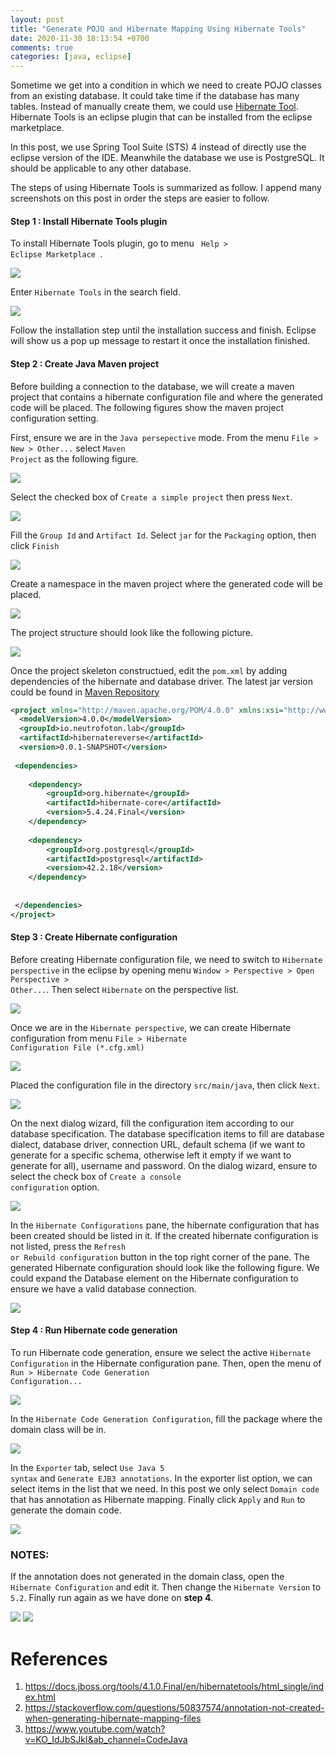 ```yaml
---
layout: post
title: "Generate POJO and Hibernate Mapping Using Hibernate Tools"
date: 2020-11-30 18:13:54 +0700
comments: true
categories: [java, eclipse]
---
```


Sometime we get into a condition in which we need to create POJO classes from an existing database. It could  take time if the database has many tables. Instead of manually create them, we could use [Hibernate Tool](https://docs.jboss.org/tools/4.1.0.Final/en/hibernatetools/html_single/index.html). Hibernate Tools is an eclipse plugin that can be installed from the eclipse marketplace. 

In this post, we use Spring Tool Suite (STS) 4 instead of directly use the eclipse version of the IDE. Meanwhile the database we use is PostgreSQL. It should be applicable to any other database.

The steps of using Hibernate Tools is summarized as follow. 
I append many screenshots on this post in order the steps are easier to follow.

#### Step 1 : Install Hibernate Tools plugin

To install Hibernate Tools plugin, go to menu <code> Help > Eclipse Marketplace </code>.


<img class="center" src="{{ site.baseurl }}/images/post/2020-11-30-fig01.png" />

Enter <code>Hibernate Tools</code> in the search field.


<img class="center" src="{{ site.baseurl }}/images/post/2020-11-30-fig02.png" />

Follow the installation step until the installation success and finish. Eclipse will show us a pop up message to restart it once the installation finished.

#### Step 2 : Create Java Maven project
Before building a connection to the database, we will create a maven project that contains a hibernate configuration file and where the generated code will be placed. The following figures show the maven project configuration setting. 

First, ensure we are in the <code>Java persepective</code> mode. From the menu <code>File > New > Other...</code> select <code>Maven Project</code> as the following figure. 


<img class="center" src="{{ site.baseurl }}/images/post/2020-11-30-fig03.png" />

Select the checked box of <code>Create a simple project</code> then press <code>Next</code>.

<img class="center" src="{{ site.baseurl }}/images/post/2020-11-30-fig04.png" />

Fill the <code>Group Id</code> and <code>Artifact Id</code>. Select <code>jar</code> for the <code>Packaging</code> option, then click <code>Finish</code>


<img class="center" src="{{ site.baseurl }}/images/post/2020-11-30-fig05.png" />

Create a namespace in the maven project where the generated code will be placed.

<img class="center" src="{{ site.baseurl }}/images/post/2020-11-30-fig06.png" />

The project structure should look like the following picture.

<img class="center" src="{{ site.baseurl }}/images/post/2020-11-30-fig07.png" />

Once the project skeleton constructued, edit the <code>pom.xml</code> by adding dependencies of the hibernate and database driver. The latest jar version could be found in [Maven Repository](https://mvnrepository.com/)


``` xml
<project xmlns="http://maven.apache.org/POM/4.0.0" xmlns:xsi="http://www.w3.org/2001/XMLSchema-instance" xsi:schemaLocation="http://maven.apache.org/POM/4.0.0 https://maven.apache.org/xsd/maven-4.0.0.xsd">
  <modelVersion>4.0.0</modelVersion>
  <groupId>io.neutrofoton.lab</groupId>
  <artifactId>hibernatereverse</artifactId>
  <version>0.0.1-SNAPSHOT</version>
  
 <dependencies>
 
 	<dependency>
	    <groupId>org.hibernate</groupId>
	    <artifactId>hibernate-core</artifactId>
	    <version>5.4.24.Final</version>
	</dependency>
	
	<dependency>
	    <groupId>org.postgresql</groupId>
	    <artifactId>postgresql</artifactId>
	    <version>42.2.18</version>
	</dependency>
		
 	
 </dependencies>
</project>

```

#### Step 3 : Create Hibernate configuration
Before creating Hibernate configuration file, we need to switch to <code>Hibernate perspective</code> in the eclipse by opening menu <code>Window > Perspective > Open Perspective > Other...</code>. Then select <code>Hibernate</code> on the perspective list.


<img class="center" src="{{ site.baseurl }}/images/post/2020-11-30-fig08.png" />

Once we are in the <code>Hibernate perspective</code>, we can create Hibernate configuration from menu <code>File > Hibernate Configuration File (*.cfg.xml)</code>


<img class="center" src="{{ site.baseurl }}/images/post/2020-11-30-fig09.png" />

Placed the configuration file in the directory <code>src/main/java</code>, then click <code>Next</code>.


<img class="center" src="{{ site.baseurl }}/images/post/2020-11-30-fig10.png" />

On the next dialog wizard, fill the configuration item according to our database specification. The database specification items to fill are database dialect, database driver, connection URL, default schema (if we want to generate for a specific schema, otherwise left it empty if we want to generate for all), username and password. On the dialog wizard, ensure to select the check box of <code>Create a console configuration</code> option.


<img class="center" src="{{ site.baseurl }}/images/post/2020-11-30-fig11.png" />

In the <code>Hibernate Configurations</code> pane, the hibernate configuration that has been created should be listed in it. If the created hibernate configuration is not listed, press the <code>Refresh or Rebuild configuration</code> button in the top right corner of the pane. The generated Hibernate configuration should look like the following figure. We could expand the Database element on the Hibernate configuration to ensure we have a valid database connection.


<img class="center" src="{{ site.baseurl }}/images/post/2020-11-30-fig12.png" />

#### Step 4 : Run Hibernate code generation
To run Hibernate code generation, ensure we select the active <code>Hibernate Configuration</code> in the Hibernate configuration pane. Then, open the menu of <code>Run > Hibernate Code Generation Configuration...</code>

<img class="center" src="{{ site.baseurl }}/images/post/2020-11-30-fig13.png" />

In the <code>Hibernate Code Generation Configuration</code>, fill the package where the domain class will be in.

<img class="center" src="{{ site.baseurl }}/images/post/2020-11-30-fig14.png" />

In the <code>Exporter</code> tab, select <code>Use Java 5 syntax</code> and <code>Generate EJB3 annotations</code>. In the exporter list option, we can select items in the list that we need. In this post we only select <code>Domain code</code> that has annotation as Hibernate mapping. Finally click <code>Apply</code> and <code>Run</code> to generate the domain code.


<img class="center" src="{{ site.baseurl }}/images/post/2020-11-30-fig15.png" />

### NOTES:
If the annotation does not generated in the domain class, open the <code>Hibernate Configuration</code> and edit it. Then change the <code>Hibernate Version</code> to <code>5.2</code>. Finally run again as we have done on **step 4**.


<img class="center" src="{{ site.baseurl }}/images/post/2020-11-30-fig16.png" />

<img class="center" src="{{ site.baseurl }}/images/post/2020-11-30-fig17.png" />


# References
1. https://docs.jboss.org/tools/4.1.0.Final/en/hibernatetools/html_single/index.html
2. https://stackoverflow.com/questions/50837574/annotation-not-created-when-generating-hibernate-mapping-files
3. https://www.youtube.com/watch?v=KO_IdJbSJkI&ab_channel=CodeJava
